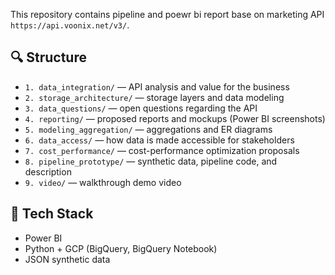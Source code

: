 This repository contains pipeline and poewr bi report base on marketing API `https://api.voonix.net/v3/`.

## 🔍 Structure

- `1. data_integration/` — API analysis and value for the business
- `2. storage_architecture/` — storage layers and data modeling
- `3. data_questions/` — open questions regarding the API
- `4. reporting/` — proposed reports and mockups (Power BI screenshots)
- `5. modeling_aggregation/` — aggregations and ER diagrams
- `6. data_access/` — how data is made accessible for stakeholders
- `7. cost_performance/` — cost-performance optimization proposals
- `8. pipeline_prototype/` — synthetic data, pipeline code, and description
- `9. video/` — walkthrough demo video

## 🚀 Tech Stack

- Power BI  
- Python + GCP (BigQuery, BigQuery Notebook)  
- JSON synthetic data  
